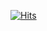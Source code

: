 [![Hits](https://hits.seeyoufarm.com/api/count/incr/badge.svg?url=https%3A%2F%2Fgithub.com%2Fgjbae1212%2Fhit-counter&count_bg=%23FFE3F5&title_bg=%23FFACAC&icon=&icon_color=%23E7E7E7&title=hits&edge_flat=false)](https://hits.seeyoufarm.com)
<!--
